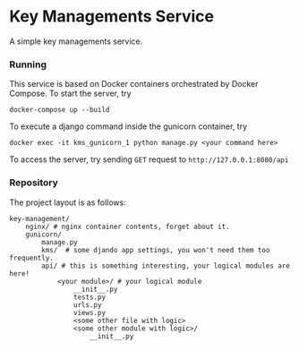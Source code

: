 # Key Managements Service
A simple key managements service.

### Running
This service is based on Docker containers orchestrated by Docker Compose. To start the server, try
```
docker-compose up --build 
```
To execute a django command inside the gunicorn container, try
```
docker exec -it kms_gunicorn_1 python manage.py <your command here>
```
To access the server, try sending `GET` request to `http://127.0.0.1:8080/api`

### Repository
The project layout is as follows:
```
key-management/
    nginx/ # nginx container contents, forget about it.
    gunicorn/
        manage.py
        kms/  # some djando app settings, you won't need them too frequently.
        api/ # this is something interesting, your logical modules are here!
            <your module>/ # your logical module
                __init__.py
                tests.py
                urls.py
                views.py
                <some other file with logic>
                <some other module with logic>/
                    __init__.py   
```

